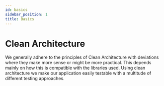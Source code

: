 ```yaml
---
id: basics
sidebar_position: 1
title: Basics
---
```


# Clean Architecture

We generally adhere to the principles of Clean Architecture with deviations where they make more sense
or might be more practical. This depends mainly on how this is compatible with the libraries used.
Using clean architecture we make our application easily testable with a multitude of different testing 
approaches.